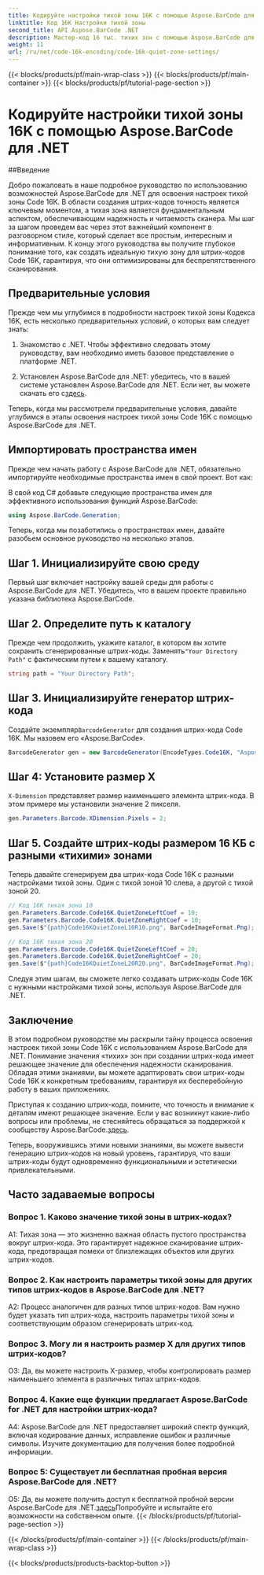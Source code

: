 ```yaml
---
title: Кодируйте настройки тихой зоны 16K с помощью Aspose.BarCode для .NET
linktitle: Код 16K Настройки тихой зоны
second_title: API Aspose.BarCode .NET
description: Мастер-код 16 тыс. тихих зон с помощью Aspose.BarCode для .NET. Настройте параметры штрих-кода для надежного сканирования.
weight: 11
url: /ru/net/code-16k-encoding/code-16k-quiet-zone-settings/
---
```


{{< blocks/products/pf/main-wrap-class >}}
{{< blocks/products/pf/main-container >}}
{{< blocks/products/pf/tutorial-page-section >}}

# Кодируйте настройки тихой зоны 16K с помощью Aspose.BarCode для .NET

##Введение

Добро пожаловать в наше подробное руководство по использованию возможностей Aspose.BarCode для .NET для освоения настроек тихой зоны Code 16K. В области создания штрих-кодов точность является ключевым моментом, а тихая зона является фундаментальным аспектом, обеспечивающим надежность и читаемость сканера. Мы шаг за шагом проведем вас через этот важнейший компонент в разговорном стиле, который сделает все простым, интересным и информативным. К концу этого руководства вы получите глубокое понимание того, как создать идеальную тихую зону для штрих-кодов Code 16K, гарантируя, что они оптимизированы для беспрепятственного сканирования.

## Предварительные условия

Прежде чем мы углубимся в подробности настроек тихой зоны Кодекса 16K, есть несколько предварительных условий, о которых вам следует знать:

1. Знакомство с .NET. Чтобы эффективно следовать этому руководству, вам необходимо иметь базовое представление о платформе .NET.

2.  Установлен Aspose.BarCode для .NET: убедитесь, что в вашей системе установлен Aspose.BarCode для .NET. Если нет, вы можете скачать его с[здесь](https://releases.aspose.com/barcode/net/).

Теперь, когда мы рассмотрели предварительные условия, давайте углубимся в этапы освоения настроек тихой зоны Code 16K с помощью Aspose.BarCode для .NET.

## Импортировать пространства имен

Прежде чем начать работу с Aspose.BarCode для .NET, обязательно импортируйте необходимые пространства имен в свой проект. Вот как:

В свой код C# добавьте следующие пространства имен для эффективного использования функций Aspose.BarCode:

```csharp
using Aspose.BarCode.Generation;
```

Теперь, когда мы позаботились о пространствах имен, давайте разобьем основное руководство на несколько этапов.

## Шаг 1. Инициализируйте свою среду

Первый шаг включает настройку вашей среды для работы с Aspose.BarCode для .NET. Убедитесь, что в вашем проекте правильно указана библиотека Aspose.BarCode.

## Шаг 2. Определите путь к каталогу

 Прежде чем продолжить, укажите каталог, в котором вы хотите сохранить сгенерированные штрих-коды. Заменять`"Your Directory Path"` с фактическим путем к вашему каталогу.

```csharp
string path = "Your Directory Path";
```

## Шаг 3. Инициализируйте генератор штрих-кода

 Создайте экземпляр`BarcodeGenerator` для создания штрих-кода Code 16K. Мы назовем его «Aspose.BarCode».

```csharp
BarcodeGenerator gen = new BarcodeGenerator(EncodeTypes.Code16K, "Aspose.BarCode");
```

## Шаг 4: Установите размер X

`X-Dimension` представляет размер наименьшего элемента штрих-кода. В этом примере мы установили значение 2 пикселя.

```csharp
gen.Parameters.Barcode.XDimension.Pixels = 2;
```

## Шаг 5. Создайте штрих-коды размером 16 КБ с разными «тихими» зонами

Теперь давайте сгенерируем два штрих-кода Code 16K с разными настройками тихой зоны. Один с тихой зоной 10 слева, а другой с тихой зоной 20.

```csharp
// Код 16К тихая зона 10
gen.Parameters.Barcode.Code16K.QuietZoneLeftCoef = 10;
gen.Parameters.Barcode.Code16K.QuietZoneRightCoef = 10;
gen.Save($"{path}Code16KQuietZoneL10R10.png", BarCodeImageFormat.Png);

// Код 16К тихая зона 20
gen.Parameters.Barcode.Code16K.QuietZoneLeftCoef = 20;
gen.Parameters.Barcode.Code16K.QuietZoneRightCoef = 20;
gen.Save($"{path}Code16KQuietZoneL20R20.png", BarCodeImageFormat.Png);
```

Следуя этим шагам, вы сможете легко создавать штрих-коды Code 16K с нужными настройками тихой зоны, используя Aspose.BarCode для .NET.

## Заключение

В этом подробном руководстве мы раскрыли тайну процесса освоения настроек тихой зоны Code 16K с использованием Aspose.BarCode для .NET. Понимание значения «тихих» зон при создании штрих-кода имеет решающее значение для обеспечения надежности сканирования. Обладая этими знаниями, вы можете адаптировать свои штрих-коды Code 16K к конкретным требованиям, гарантируя их бесперебойную работу в ваших приложениях.

 Приступая к созданию штрих-кода, помните, что точность и внимание к деталям имеют решающее значение. Если у вас возникнут какие-либо вопросы или проблемы, не стесняйтесь обращаться за поддержкой к сообществу Aspose.BarCode.[здесь](https://forum.aspose.com/c/barcode/13).

Теперь, вооружившись этими новыми знаниями, вы можете вывести генерацию штрих-кодов на новый уровень, гарантируя, что ваши штрих-коды будут одновременно функциональными и эстетически привлекательными.

## Часто задаваемые вопросы

### Вопрос 1. Каково значение тихой зоны в штрих-кодах?
   
A1: Тихая зона — это жизненно важная область пустого пространства вокруг штрих-кода. Это гарантирует надежное сканирование штрих-кода, предотвращая помехи от близлежащих объектов или других штрих-кодов.

### Вопрос 2. Как настроить параметры тихой зоны для других типов штрих-кодов в Aspose.BarCode для .NET?

A2: Процесс аналогичен для разных типов штрих-кодов. Вам нужно будет указать тип штрих-кода, настроить параметры тихой зоны и соответствующим образом сгенерировать штрих-код.

### Вопрос 3. Могу ли я настроить размер X для других типов штрих-кодов?

О3: Да, вы можете настроить X-размер, чтобы контролировать размер наименьшего элемента в различных типах штрих-кодов.

### Вопрос 4. Какие еще функции предлагает Aspose.BarCode for .NET для настройки штрих-кода?

A4: Aspose.BarCode для .NET предоставляет широкий спектр функций, включая кодирование данных, исправление ошибок и различные символы. Изучите документацию для получения более подробной информации.

### Вопрос 5: Существует ли бесплатная пробная версия Aspose.BarCode для .NET?

 О5: Да, вы можете получить доступ к бесплатной пробной версии Aspose.BarCode для .NET.[здесь](https://releases.aspose.com/)Попробуйте и испытайте его возможности на собственном опыте.
{{< /blocks/products/pf/tutorial-page-section >}}

{{< /blocks/products/pf/main-container >}}
{{< /blocks/products/pf/main-wrap-class >}}

{{< blocks/products/products-backtop-button >}}

